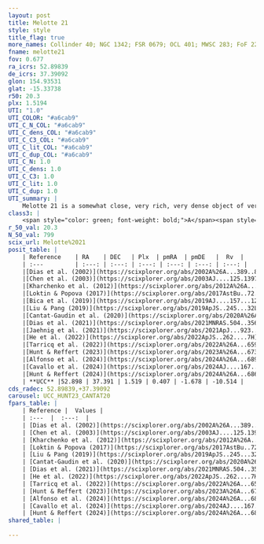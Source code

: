 ```yaml
---
layout: post
title: Melotte 21
style: style
title_flag: true
more_names: Collinder 40; NGC 1342; FSR 0679; OCL 401; MWSC 283; FoF 2265
fname: melotte21
fov: 0.677
ra_icrs: 52.89839
de_icrs: 37.39092
glon: 154.93531
glat: -15.33738
r50: 20.3
plx: 1.5194
UTI: "1.0"
UTI_COLOR: "#a6cab9"
UTI_C_N_COL: "#a6cab9"
UTI_C_dens_COL: "#a6cab9"
UTI_C_C3_COL: "#a6cab9"
UTI_C_lit_COL: "#a6cab9"
UTI_C_dup_COL: "#a6cab9"
UTI_C_N: 1.0
UTI_C_dens: 1.0
UTI_C_C3: 1.0
UTI_C_lit: 1.0
UTI_C_dup: 1.0
UTI_summary: |
    Melotte 21 is a somewhat close, very rich, very dense object of very high C3 quality. It is very well-studied in the literature.
class3: |
    <span style="color: green; font-weight: bold;">A</span><span style="color: green; font-weight: bold;">A</span>
r_50_val: 20.3
N_50_val: 799
scix_url: Melotte%2021
posit_table: |
    | Reference    | RA    | DEC   | Plx  | pmRA  | pmDE   |  Rv  |
    | :---         | :---: | :---: | :---: | :---: | :---: | :---: |
    |[Dias et al. (2002)](https://scixplorer.org/abs/2002A%26A...389..871D) | 52.908 | 37.377 | -- | -2.99 | -1.82 | -10.67 |
    |[Chen et al. (2003)](https://scixplorer.org/abs/2003AJ....125.1397C) | 52.91 | 37.341 | -- | -0.55 | -2.89 | -10.9 |
    |[Kharchenko et al. (2012)](https://scixplorer.org/abs/2012A%26A...543A.156K) | 53.004 | 37.357 | -- | -3.12 | -5.5 | -- |
    |[Loktin & Popova (2017)](https://scixplorer.org/abs/2017AstBu..72..257L) | 52.905 | 37.377 | -- | -2.704 | -8.046 | -11.5 |
    |[Bica et al. (2019)](https://scixplorer.org/abs/2019AJ....157...12B) | 52.918 | 37.374 | -- | -- | -- | -- |
    |[Liu & Pang (2019)](https://scixplorer.org/abs/2019ApJS..245...32L) | 52.87 | 37.356 | 1.498 | 0.516 | -1.595 | -- |
    |[Cantat-Gaudin et al. (2020)](https://scixplorer.org/abs/2020A%26A...640A...1C) | 52.894 | 37.38 | 1.502 | 0.52 | -1.604 | -- |
    |[Dias et al. (2021)](https://scixplorer.org/abs/2021MNRAS.504..356D) | 52.87 | 37.397 | 1.505 | 0.523 | -1.598 | -9.414 |
    |[Jaehnig et al. (2021)](https://scixplorer.org/abs/2021ApJ...923..129J) | 52.953 | 37.358 | 1.54 | 0.556 | -1.605 | -- |
    |[He et al. (2022)](https://scixplorer.org/abs/2022ApJS..262....7H) | 52.91 | 37.383 | 1.522 | 0.415 | -1.672 | -- |
    |[Tarricq et al. (2022)](https://scixplorer.org/abs/2022A%26A...659A..59T) | 52.982 | 37.404 | 1.52 | 0.423 | -1.68 | -- |
    |[Hunt & Reffert (2023)](https://scixplorer.org/abs/2023A%26A...673A.114H) | 52.953 | 37.387 | 1.525 | 0.425 | -1.665 | -10.159 |
    |[Alfonso et al. (2024)](https://scixplorer.org/abs/2024A%26A...689A..18A) | 52.909 | 37.39 | 1.485 | 0.414 | -1.661 | -- |
    |[Cavallo et al. (2024)](https://scixplorer.org/abs/2024AJ....167...12C) | 52.886 | 37.388 | 1.525 | -- | -- | -- |
    |[Hunt & Reffert (2024)](https://scixplorer.org/abs/2024A%26A...686A..42H) | 52.953 | 37.387 | 1.525 | 0.425 | -1.665 | -10.159 |
    | **UCC** |52.898 | 37.391 | 1.519 | 0.407 | -1.678 | -10.514 | 
cds_radec: 52.89839,+37.39092
carousel: UCC_HUNT23_CANTAT20
fpars_table: |
    | Reference |  Values |
    | :---  |  :---:  |
    | [Dias et al. (2002)](https://scixplorer.org/abs/2002A%26A...389..871D) | `E(B-V)=0.319, Dist=665.0, Age=8.655, [Fe/H]=-0.16` |
    | [Chen et al. (2003)](https://scixplorer.org/abs/2003AJ....125.1397C) | `E(B-V)=0.319, HDis=665, Age=0.45, [Fe/H]_1=-0.16, [Fe/H]_2=-0.16` |
    | [Kharchenko et al. (2012)](https://scixplorer.org/abs/2012A%26A...543A.156K) | `e_bv=0.331, distance=665, log_age=8.6, metallicity=-0.16` |
    | [Loktin & Popova (2017)](https://scixplorer.org/abs/2017AstBu..72..257L) | `E(B-V)=0.345, Dmod=9.119, logt=8.655` |
    | [Liu & Pang (2019)](https://scixplorer.org/abs/2019ApJS..245...32L) | `Age=0.871, Z=0.25` |
    | [Cantat-Gaudin et al. (2020)](https://scixplorer.org/abs/2020A%26A...640A...1C) | `AVNN=0.71, DMNN=9.18, AgeNN=8.91` |
    | [Dias et al. (2021)](https://scixplorer.org/abs/2021MNRAS.504..356D) | `Av=1.228, Dist=626, logage=8.762, [Fe/H]=-0.115` |
    | [He et al. (2022)](https://scixplorer.org/abs/2022ApJS..262....7H) | `A0=1.5, logAge=8.5` |
    | [Tarricq et al. (2022)](https://scixplorer.org/abs/2022A%26A...659A..59T) | `Dist=675, logAgeNN=8.93` |
    | [Hunt & Reffert (2023)](https://scixplorer.org/abs/2023A%26A...673A.114H) | `AV50=1.367, diffAV50=2.413, MOD50=8.99, logAge50=8.204` |
    | [Alfonso et al. (2024)](https://scixplorer.org/abs/2024A%26A...689A..18A) | `AV=0.71040, MOD=9.17891, logAge=9.04663, Z=-0.1134` |
    | [Cavallo et al. (2024)](https://scixplorer.org/abs/2024AJ....167...12C) | `AV50=1.27, dMod50=9.11, logAge50=8.46, [Fe/H]50=0.26` |
    | [Hunt & Reffert (2024)](https://scixplorer.org/abs/2024A%26A...686A..42H) | `MassJ=1311.14` |
shared_table: |
    
---
```

